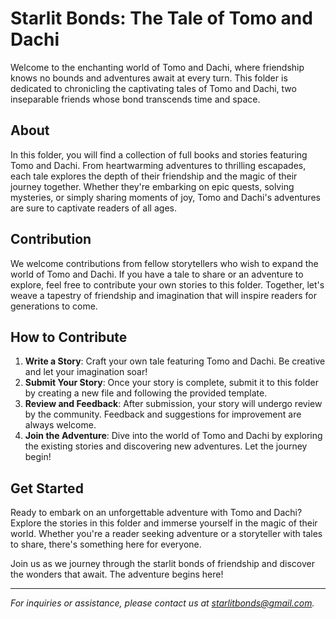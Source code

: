 # Starlit Bonds: The Tale of Tomo and Dachi

Welcome to the enchanting world of Tomo and Dachi, where friendship knows no bounds and adventures await at every turn. This folder is dedicated to chronicling the captivating tales of Tomo and Dachi, two inseparable friends whose bond transcends time and space.

## About

In this folder, you will find a collection of full books and stories featuring Tomo and Dachi. From heartwarming adventures to thrilling escapades, each tale explores the depth of their friendship and the magic of their journey together. Whether they're embarking on epic quests, solving mysteries, or simply sharing moments of joy, Tomo and Dachi's adventures are sure to captivate readers of all ages.

## Contribution

We welcome contributions from fellow storytellers who wish to expand the world of Tomo and Dachi. If you have a tale to share or an adventure to explore, feel free to contribute your own stories to this folder. Together, let's weave a tapestry of friendship and imagination that will inspire readers for generations to come.

## How to Contribute

1. **Write a Story**: Craft your own tale featuring Tomo and Dachi. Be creative and let your imagination soar!
2. **Submit Your Story**: Once your story is complete, submit it to this folder by creating a new file and following the provided template.
3. **Review and Feedback**: After submission, your story will undergo review by the community. Feedback and suggestions for improvement are always welcome.
4. **Join the Adventure**: Dive into the world of Tomo and Dachi by exploring the existing stories and discovering new adventures. Let the journey begin!

## Get Started

Ready to embark on an unforgettable adventure with Tomo and Dachi? Explore the stories in this folder and immerse yourself in the magic of their world. Whether you're a reader seeking adventure or a storyteller with tales to share, there's something here for everyone.

Join us as we journey through the starlit bonds of friendship and discover the wonders that await. The adventure begins here!

---

*For inquiries or assistance, please contact us at starlitbonds@gmail.com.*
